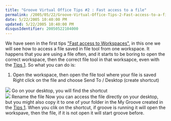 ```yaml
---
title: "Groove Virtual Office Tips #2 : Fast access to a file"
permalink: /2005/05/22/Groove-Virtual-Office-Tips-2-Fast-access-to-a-file/
date: 5/22/2005 10:40:00 PM
updated: 5/22/2005 10:40:00 PM
disqusIdentifier: 20050522104000
---
```

We have seen in the first tips ["Fast access 
to Workspaces"](http://weblogs.asp.net/lkempe/archive/2005/05/21/408188.aspx), in this one we will see how to access a file saved in file 
tool from one workspace. It happens that you are using a file often, and it 
starts to be boring to open the correct workspace, then the correct file tool in 
that worksapce, even with the [Tips 1](http://weblogs.asp.net/lkempe/archive/2005/05/21/408188.aspx). 
So what you can do is:

1.  Open the workspace, then open the file tool where your file is saved 
  Right click on the file and choose Send To / Desktop (create shortcut) 
    
<!-- more -->
![](http://membres.lycos.fr/lkempe//groovetips02_01.jpg)
  Go on your desktop, you will find the shortcut  
![](http://membres.lycos.fr/lkempe//groovetips02_02.jpg)
  Rename the file
  Now you can access the file directly on your desktop, but you might also 
  copy it to one of your folder in the My Groove created in the [Tips 
1](http://weblogs.asp.net/lkempe/archive/2005/05/21/408188.aspx).
  When you clik on the shortcut, if groove is running it will open the 
  workspave, then the file, if it is not open it will start groove 
before.
